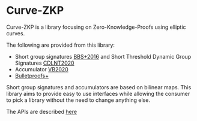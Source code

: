 # Curve-ZKP

Curve-ZKP is a library focusing on Zero-Knowledge-Proofs using elliptic curves.

The following are provided from this library:

- Short group signatures [BBS+2016](https://eprint.iacr.org/2016/663) and Short Threshold Dynamic Group Signatures [CDLNT2020](https://eprint.iacr.org/2020/016)
- Accumulator [VB2020](https://eprint.iacr.org/2020/777)
- [Bulletproofs+](https://eprint.iacr.org/2020/735)

Short group signatures and accumulators are based on bilinear maps.
This library aims to provide easy to use interfaces while allowing
the consumer to pick a library without the need to change anything else.

The APIs are described [here](API.md)
